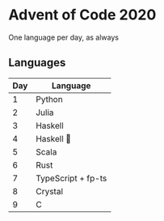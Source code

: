 # Advent of Code 2020

One language per day, as always

## Languages
| Day | Language          |
|-----|-------------------|
| 1   | Python            |
| 2   | Julia             |
| 3   | Haskell           |
| 4   | Haskell 👀        |
| 5   | Scala             |
| 6   | Rust              |
| 7   | TypeScript + fp-ts|
| 8   | Crystal           |
| 9   | C                 |
